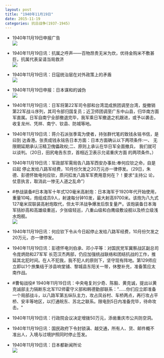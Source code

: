 ```yaml
---
layout: post
title: "1940年11月19日"
date: 2015-11-19
categories: 抗日战争(1937-1945)
---
```


<meta name="referrer" content="no-referrer" />

- 1940年11月19日申报广告 <br/><img src="https://ww1.sinaimg.cn/large/aca367d8jw1ey6ncfwn31j205r0hgabg.jpg" />

- 1940年11月19日讯：抗属之呼声——百物昂贵无米为炊，优待金购米不敷甚巨，抗属代表呈请当局救济 <br/><img src="https://ww2.sinaimg.cn/large/aca367d8jw1ey6ll5el5tj20gt0bmgnh.jpg" />

- 1940年11月19日讯：日寇统治层在对外政策上的矛盾 <br/><img src="https://ww1.sinaimg.cn/large/aca367d8jw1ey6juvp70kj212j0i1jze.jpg" />

- 1940年11月19日申报：日本谋和的诚伪 <br/><img src="https://ww2.sinaimg.cn/large/aca367d8jw1ey6enqcyvoj20vb0ypay6.jpg" />

- 1940年11月19日讯：日军将第22军司令部和台湾混成旅团调至台湾，旋撤销第22军战斗序列，其司令部归国复员；近卫师团调至广东中山县，归华南方面军直属。日军自南宁全部撤退完毕，我军乘日军撤退之机跟进，或予以袭击，收复龙州、凭祥、南宁、钦县、防城等地。 

- 1940年11月19日讯：蒋介石派张季鸾为使者，持张群代笔的致钱永铭书信，是曰到 达香港。张责成钱永铭告日本方面：日本方面确认以下两项条件:一、 无限期延期承认汪精卫傀儡政权;二、原则上承认在华日军全面撤兵， 我们就可以谈判。（20日，田尻电告东京，首相近卫表示允诺重庆方面 的两项条件。） 

- 1940年11月19日讯：军政部军需局告八路军西安办事处:奉何应钦之命，自是曰起 停止发给八路军经费，10月份欠发之20万元亦一律停发。（29日，朱 德、彭德怀致电何应钦，质问扣发八路军军费用意何在？！要求“主持公 论，仗意执言，取消此一惨无人道之乱命”） 

- #参战装备#日本海军十年式120毫米高射炮：日本海军于1920年代开始使用，重量10吨，炮组成员9人，射速每分钟10发，最大射高9700米。该炮为八九式127毫米双联装高射炮取代，但太平洋战争爆发后恢复量产。该炮装备日本海军括妙高和高雄级重巡，夕张级轻巡，八重山级和白鹰级敷设舰以及桥立级浅水炮舰。 <br/><img src="https://ww3.sinaimg.cn/large/aca367d8jw1ey61yi6dq4j20hb0ox0vl.jpg" />

- 1940年11月19日讯：何应钦下令从今日起停止发给八路军经费，10月份欠发之20万元，亦一律停发。 

- 1940年11月19日讯：彭德怀电刘伯承、邓小平等：对国民党军冀察战区副总司令庞炳勋和27军军 长范汉杰两部，仍应加强统战联络和团结抗战的工作，推延其北犯时间。在人不犯我，我不犯人的原则下，坚守现有阵地。第129师应立即以1个旅集结于涉县响堂铺、黎城县东阳关一带，休整补充，准备策应太南作战。 

- #曹甸战役# 1940年11月19日讯：中央电复刘少奇、陈毅、黄克诚，提出以黄克诚部主力隔断东北军112师霍守义部和韩德勤部联系："......你们应立即准备一个局部战斗，以八路军第五纵队主力，攻占凤谷村、车桥两点，再行攻占平桥、安丰等地区，以打通皖东、苏北之联系。限电到5日内准备完毕，待命攻击。" 

- 1940年11月19日讯：行政院会议决定增拨50万元，添凿重庆市公共防空洞。 

- 1940年11月19日讯：国民政府下令封锁滇、越交通，所有人、货、邮件概不 准出人，入境与过境护照同时停止签发。 

- 1940年11月19日讯：日本都新闻所论 <br/><img src="https://ww4.sinaimg.cn/large/aca367d8jw1ey4v6a1z7ej20u70yhx2b.jpg" />

